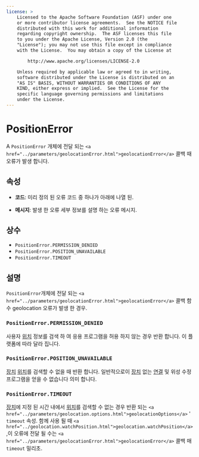 ```yaml
---
license: >
    Licensed to the Apache Software Foundation (ASF) under one
    or more contributor license agreements.  See the NOTICE file
    distributed with this work for additional information
    regarding copyright ownership.  The ASF licenses this file
    to you under the Apache License, Version 2.0 (the
    "License"); you may not use this file except in compliance
    with the License.  You may obtain a copy of the License at

        http://www.apache.org/licenses/LICENSE-2.0

    Unless required by applicable law or agreed to in writing,
    software distributed under the License is distributed on an
    "AS IS" BASIS, WITHOUT WARRANTIES OR CONDITIONS OF ANY
    KIND, either express or implied.  See the License for the
    specific language governing permissions and limitations
    under the License.
---
```


# PositionError

A `PositionError` 개체에 전달 되는 `<a href="../parameters/geolocationError.html">geolocationError</a>` 콜백 때 오류가 발생 합니다.

## 속성

*   **코드**: 미리 정의 된 오류 코드 중 하나가 아래에 나열 된.

*   **메시지**: 발생 한 오류 세부 정보를 설명 하는 오류 메시지.

## 상수

*   `PositionError.PERMISSION_DENIED`
*   `PositionError.POSITION_UNAVAILABLE`
*   `PositionError.TIMEOUT`

## 설명

`PositionError`개체에 전달 되는 `<a href="../parameters/geolocationError.html">geolocationError</a>` 콜백 함수 geolocation 오류가 발생 한 경우.

### `PositionError.PERMISSION_DENIED`

사용자 <a href="../Position/position.html">위치</a> 정보를 검색 하 여 응용 프로그램을 허용 하지 않는 경우 반환 합니다. 이 플랫폼에 따라 달라 집니다.

### `PositionError.POSITION_UNAVAILABLE`

<a href="../../device/device.html">장치</a> <a href="../Position/position.html">위치</a>를 검색할 수 없을 때 반환 합니다. 일반적으로이 <a href="../../device/device.html">장치</a> 없는 <a href="../../connection/connection.html">연결</a> 및 위성 수정 프로그램을 얻을 수 없습니다 의미 합니다.

### `PositionError.TIMEOUT`

<a href="../../device/device.html">장치</a>에 지정 된 시간 내에서 <a href="../Position/position.html">위치</a>를 검색할 수 없는 경우 반환 되는 `<a href="../parameters/geolocation.options.html">geolocationOptions</a>` ' `timeout` 속성. 함께 사용 될 때 `<a href="../geolocation.watchPosition.html">geolocation.watchPosition</a>` ,이 오류에 전달 될 수는 `<a href="../parameters/geolocationError.html">geolocationError</a>` 콜백 매 `timeout` 밀리초.
